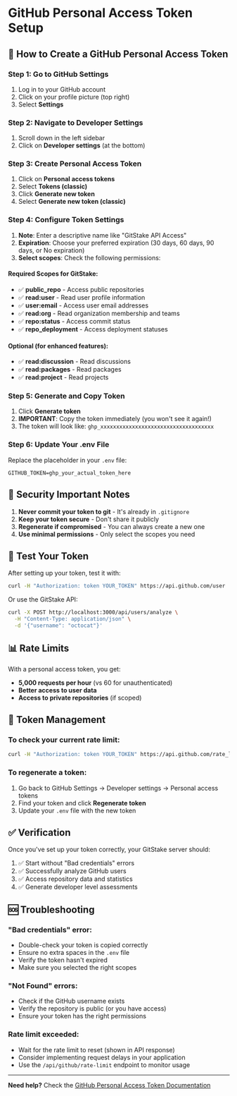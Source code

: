 # GitHub Personal Access Token Setup

## 🔑 How to Create a GitHub Personal Access Token

### Step 1: Go to GitHub Settings
1. Log in to your GitHub account
2. Click on your profile picture (top right)
3. Select **Settings**

### Step 2: Navigate to Developer Settings
1. Scroll down in the left sidebar
2. Click on **Developer settings** (at the bottom)

### Step 3: Create Personal Access Token
1. Click on **Personal access tokens**
2. Select **Tokens (classic)**
3. Click **Generate new token**
4. Select **Generate new token (classic)**

### Step 4: Configure Token Settings
1. **Note**: Enter a descriptive name like "GitStake API Access"
2. **Expiration**: Choose your preferred expiration (30 days, 60 days, 90 days, or No expiration)
3. **Select scopes**: Check the following permissions:

#### Required Scopes for GitStake:
- ✅ **public_repo** - Access public repositories
- ✅ **read:user** - Read user profile information
- ✅ **user:email** - Access user email addresses
- ✅ **read:org** - Read organization membership and teams
- ✅ **repo:status** - Access commit status
- ✅ **repo_deployment** - Access deployment statuses

#### Optional (for enhanced features):
- ✅ **read:discussion** - Read discussions
- ✅ **read:packages** - Read packages
- ✅ **read:project** - Read projects

### Step 5: Generate and Copy Token
1. Click **Generate token**
2. **IMPORTANT**: Copy the token immediately (you won't see it again!)
3. The token will look like: `ghp_xxxxxxxxxxxxxxxxxxxxxxxxxxxxxxxxxxxx`

### Step 6: Update Your .env File
Replace the placeholder in your `.env` file:

```env
GITHUB_TOKEN=ghp_your_actual_token_here
```

## 🚨 Security Important Notes

1. **Never commit your token to git** - It's already in `.gitignore`
2. **Keep your token secure** - Don't share it publicly
3. **Regenerate if compromised** - You can always create a new one
4. **Use minimal permissions** - Only select the scopes you need

## 🧪 Test Your Token

After setting up your token, test it with:

```bash
curl -H "Authorization: token YOUR_TOKEN" https://api.github.com/user
```

Or use the GitStake API:

```bash
curl -X POST http://localhost:3000/api/users/analyze \
  -H "Content-Type: application/json" \
  -d '{"username": "octocat"}'
```

## 📊 Rate Limits

With a personal access token, you get:
- **5,000 requests per hour** (vs 60 for unauthenticated)
- **Better access to user data**
- **Access to private repositories** (if scoped)

## 🔄 Token Management

### To check your current rate limit:
```bash
curl -H "Authorization: token YOUR_TOKEN" https://api.github.com/rate_limit
```

### To regenerate a token:
1. Go back to GitHub Settings → Developer settings → Personal access tokens
2. Find your token and click **Regenerate token**
3. Update your `.env` file with the new token

## ✅ Verification

Once you've set up your token correctly, your GitStake server should:
1. ✅ Start without "Bad credentials" errors
2. ✅ Successfully analyze GitHub users
3. ✅ Access repository data and statistics
4. ✅ Generate developer level assessments

## 🆘 Troubleshooting

### "Bad credentials" error:
- Double-check your token is copied correctly
- Ensure no extra spaces in the `.env` file
- Verify the token hasn't expired
- Make sure you selected the right scopes

### "Not Found" errors:
- Check if the GitHub username exists
- Verify the repository is public (or you have access)
- Ensure your token has the right permissions

### Rate limit exceeded:
- Wait for the rate limit to reset (shown in API response)
- Consider implementing request delays in your application
- Use the `/api/github/rate-limit` endpoint to monitor usage

---

**Need help?** Check the [GitHub Personal Access Token Documentation](https://docs.github.com/en/authentication/keeping-your-account-and-data-secure/creating-a-personal-access-token)